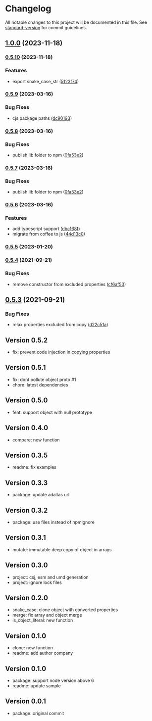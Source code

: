 # Changelog

All notable changes to this project will be documented in this file. See [standard-version](https://github.com/conventional-changelog/standard-version) for commit guidelines.

## [1.0.0](https://github.com/adaltas/node-mixme/compare/v0.5.10...v1.0.0) (2023-11-18)

### [0.5.10](https://github.com/adaltas/node-mixme/compare/v0.5.9...v0.5.10) (2023-11-18)


### Features

* export snake_case_str ([5123f74](https://github.com/adaltas/node-mixme/commit/5123f742742a47c8c94561eecaae7b9fc2eeb7d5))

### [0.5.9](https://github.com/adaltas/node-mixme/compare/v0.5.8...v0.5.9) (2023-03-16)


### Bug Fixes

* cjs package paths ([dc90193](https://github.com/adaltas/node-mixme/commit/dc90193ada3dcd1ce1b94f0b2d734553e8a167a8))

### [0.5.8](https://github.com/adaltas/node-mixme/compare/v0.5.6...v0.5.8) (2023-03-16)


### Bug Fixes

* publish lib folder to npm ([0fa53e2](https://github.com/adaltas/node-mixme/commit/0fa53e29901c1f10065a9aaf38f4761e01e7d914))

### [0.5.7](https://github.com/adaltas/node-mixme/compare/v0.5.6...v0.5.7) (2023-03-16)


### Bug Fixes

* publish lib folder to npm ([0fa53e2](https://github.com/adaltas/node-mixme/commit/0fa53e29901c1f10065a9aaf38f4761e01e7d914))

### [0.5.6](https://github.com/adaltas/node-mixme/compare/v0.5.5...v0.5.6) (2023-03-16)


### Features

* add typescript support ([dbc168f](https://github.com/adaltas/node-mixme/commit/dbc168f2883ded8716475a9227040a0918d018f3))
* migrate from coffee to js ([44d13c0](https://github.com/adaltas/node-mixme/commit/44d13c0ff60ecb7a6a3122951679199897ff2dac))

### [0.5.5](https://github.com/adaltas/node-mixme/compare/v0.5.4...v0.5.5) (2023-01-20)

### [0.5.4](https://github.com/adaltas/node-mixme/compare/v0.5.3...v0.5.4) (2021-09-21)


### Bug Fixes

* remove constructor from excluded properties ([cf6af53](https://github.com/adaltas/node-mixme/commit/cf6af53c51ada2d3189dea5a25b8a9ee793d8197))

## [0.5.3](https://github.com/adaltas/node-mixme/compare/v0.5.2...v0.5.3) (2021-09-21)


### Bug Fixes

* relax properties excluded from copy ([d22c51a](https://github.com/adaltas/node-mixme/commit/d22c51a16e9da10d34ac52ea9189ef75d951c980))

## Version 0.5.2

* fix: prevent code injection in copying properties

## Version 0.5.1

* fix: dont pollute object proto #1
* chore: latest dependencies

## Version 0.5.0

* feat: support object with null prototype

## Version 0.4.0

* compare: new function

## Version 0.3.5

* readme: fix examples

## Version 0.3.3

* package: update adaltas url

## Version 0.3.2

* package: use files instead of npmignore

## Version 0.3.1

* mutate: immutable deep copy of object in arrays

## Version 0.3.0

* project: csj, esm and umd generation
* project: ignore lock files

## Version 0.2.0

* snake_case: clone object with converted properties
* merge: fix array and object merge
* is_object_literal: new function

## Version 0.1.0

* clone: new function
* readme: add author company

## Version 0.1.0

* package: support node version above 6
* readme: update sample

## Version 0.0.1

* package: original commit
